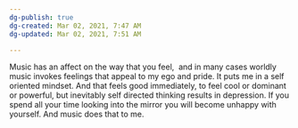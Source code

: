 ```yaml
---
dg-publish: true
dg-created: Mar 02, 2021, 7:47 AM
dg-updated: Mar 02, 2021, 7:51 AM

---
```


Music has an affect on the way that you feel,  and in many cases worldly music invokes feelings that appeal to my ego and pride. It puts me in a self oriented mindset. And that feels good immediately, to feel cool or dominant or powerful, but inevitably self directed thinking results in depression. If you spend all your time looking into the mirror you will become unhappy with yourself. And music does that to me.


